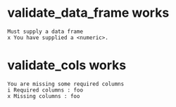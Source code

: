 # validate_data_frame works

    Must supply a data frame
    x You have supplied a <numeric>.

# validate_cols works

    You are missing some required columns
    i Required columns : foo
    x Missing columns : foo

